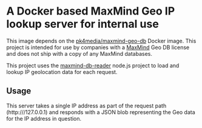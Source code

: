 # A Docker based MaxMind Geo IP lookup server for internal use

This image depends on the [pk4media/maxmind-geo-db](https://github.com/pk4media/maxmind-geo-db) Docker image. This project is intended for use by companies with a [MaxMind](http://maxmind.com/) Geo DB license and does not ship with a copy of any MaxMind databases.

This project uses the [maxmind-db-reader](https://github.com/PaddeK/node-maxmind-db) node.js project to load and lookup IP geolocation data for each request.

## Usage

This server takes a single IP address as part of the request path (http://<my-server>/127.0.0.1) and responds with a JSON blob representing the Geo data for the IP address in question.
